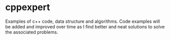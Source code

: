 # cppexpert
Examples of c++ code, data structure and algorithms.
Code examples will be added and improved over time as I find better and neat solutions to solve the associated problems.
